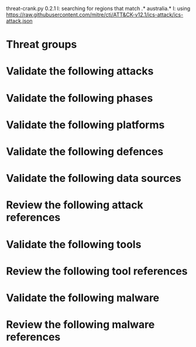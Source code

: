 threat-crank.py 0.2.1
I: searching for regions that match .* australia.*
I: using https://raw.githubusercontent.com/mitre/cti/ATT&CK-v12.1/ics-attack/ics-attack.json
# Threat groups


# Validate the following attacks


# Validate the following phases


# Validate the following platforms


# Validate the following defences


# Validate the following data sources


# Review the following attack references


# Validate the following tools


# Review the following tool references


# Validate the following malware


# Review the following malware references


